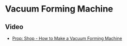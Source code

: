 # Vacuum Forming Machine

## Video

- [Prop: Shop - How to Make a Vacuum Forming Machine](https://www.youtube.com/watch?v=Gx66mS7U2vY)
